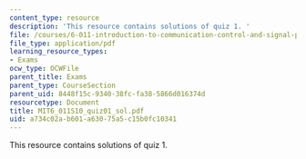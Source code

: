 ```yaml
---
content_type: resource
description: 'This resource contains solutions of quiz 1. '
file: /courses/6-011-introduction-to-communication-control-and-signal-processing-spring-2010/a734c02ab601a63075a5c15b0fc10341_MIT6_011S10_quiz01_sol.pdf
file_type: application/pdf
learning_resource_types:
- Exams
ocw_type: OCWFile
parent_title: Exams
parent_type: CourseSection
parent_uid: 8448f15c-9340-38fc-fa38-5866d016374d
resourcetype: Document
title: MIT6_011S10_quiz01_sol.pdf
uid: a734c02a-b601-a630-75a5-c15b0fc10341
---
```

This resource contains solutions of quiz 1. 

